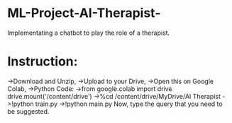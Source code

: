 # ML-Project-AI-Therapist-
Implementating a chatbot to play the role of a therapist.

# Instruction:
->Download and Unzip,
->Upload to your Drive,
->Open this on Google Colab,
->Python Code:
  ->from google.colab import drive
    drive.mount('/content/drive')
  ->%cd /content/drive/MyDrive/AI Therapist
  ->!python train.py
  ->!python main.py
Now, type the query that you need to be suggested.

